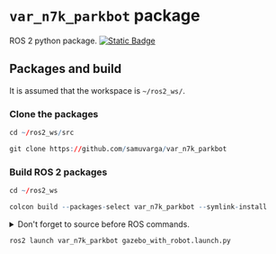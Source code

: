 # `var_n7k_parkbot` package
ROS 2 python package.  [![Static Badge](https://img.shields.io/badge/ROS_2-Humble-34aec5)](https://docs.ros.org/en/humble/)
## Packages and build

It is assumed that the workspace is `~/ros2_ws/`.

### Clone the packages
``` r
cd ~/ros2_ws/src
```
``` r
git clone https://github.com/samuvarga/var_n7k_parkbot
```

### Build ROS 2 packages
``` r
cd ~/ros2_ws
```
``` r
colcon build --packages-select var_n7k_parkbot --symlink-install
```

<details>
<summary> Don't forget to source before ROS commands.</summary>

``` bash
source ~/ros2_ws/install/setup.bash
```
</details>

``` r
ros2 launch var_n7k_parkbot gazebo_with_robot.launch.py
```